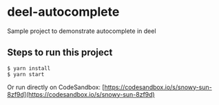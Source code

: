# deel-autocomplete

Sample project to demonstrate autocomplete in deel

## Steps to run this project

```
$ yarn install
$ yarn start
```

Or run directly on CodeSandbox: [https://codesandbox.io/s/snowy-sun-8zf9d](https://codesandbox.io/s/snowy-sun-8zf9d)
